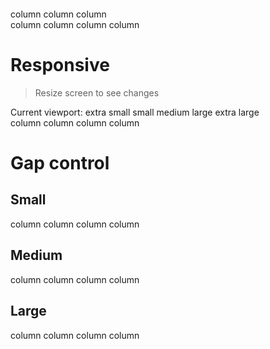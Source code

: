 # &nbsp;

<!-- docsify fix see https://github.com/docsifyjs/docsify/issues/1094 -->

<v-preview>
  <div grid="3">
    <v-card variant=outlined>column</v-card>
    <v-card variant=outlined>column</v-card>
    <v-card variant=outlined>column</v-card>
  </div>
</v-preview>

<v-preview>
  <div grid="4">
    <v-card variant=outlined>column</v-card>
    <v-card variant=outlined>column</v-card>
    <v-card variant=outlined>column</v-card>
    <v-card variant=outlined>column</v-card>
  </div>
</v-preview>

# Responsive

> Resize screen to see changes

<div>
Current viewport:
 <span show=xs>
    extra small
  </span>
 <span show=sm>
    small 
  </span>
  <span show=md>
    medium
  </span>
  <span show=lg>
    large
  </span>
  <span show=xl>
    extra large
  </span>
</div>

<v-preview>
  <div grid="1" grid-sm="2" grid-md="4" gap=small>
    <v-card variant=outlined>column</v-card>
    <v-card variant=outlined>column</v-card>
    <v-card variant=outlined>column</v-card>
    <v-card variant=outlined>column</v-card>
  </div>
</v-preview>

# Gap control

<v-preview>
  <h2>Small</h2>
  <div grid="2" gap=small>
    <v-card variant=outlined>column</v-card>
    <v-card variant=outlined>column</v-card>
    <v-card variant=outlined>column</v-card>
    <v-card variant=outlined>column</v-card>
  </div>
  <h2>Medium</h2>
  <div grid="2" gap=medium>
    <v-card variant=outlined>column</v-card>
    <v-card variant=outlined>column</v-card>
    <v-card variant=outlined>column</v-card>
    <v-card variant=outlined>column</v-card>
  </div>
  <h2>Large</h2>
  <div grid="2" gap=large>
    <v-card variant=outlined>column</v-card>
    <v-card variant=outlined>column</v-card>
    <v-card variant=outlined>column</v-card>
    <v-card variant=outlined>column</v-card>
  </div>
</v-preview>
